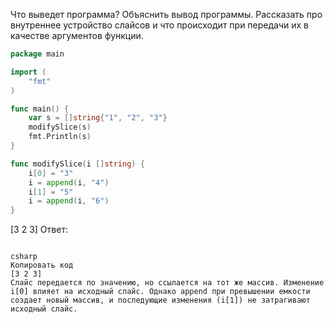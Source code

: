 Что выведет программа? Объяснить вывод программы. Рассказать про внутреннее устройство слайсов и что происходит при передачи их в качестве аргументов функции.

```go
package main

import (
	"fmt"
)

func main() {
	var s = []string{"1", "2", "3"}
	modifySlice(s)
	fmt.Println(s)
}

func modifySlice(i []string) {
	i[0] = "3"
	i = append(i, "4")
	i[1] = "5"
	i = append(i, "6")
}
```
[3 2 3]
Ответ:
```

csharp
Копировать код
[3 2 3]
Слайс передается по значению, но ссылается на тот же массив. Изменение i[0] влияет на исходный слайс. Однако append при превышении емкости создает новый массив, и последующие изменения (i[1]) не затрагивают исходный слайс.

```
